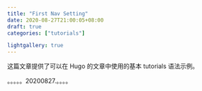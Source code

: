 ```yaml
---
title: "First Nav Setting"
date: 2020-08-27T21:00:05+08:00
draft: true
categories: ["tutorials"]

lightgallery: true
---
```


这篇文章提供了可以在 Hugo 的文章中使用的基本 tutorials 语法示例。

。。。。。20200827.。。。。
